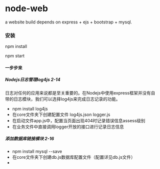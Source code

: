 # node-web
a website  build depends on express + ejs + bootstrap + mysql.
### 安装
npm install

npm start


#### 一步步来

##### Nodejs日志管理log4js  2-14
 日志对任何的应用来说都是至关重要的。在Nodejs中使用express框架并没有自带的日志模块，我们可以选择log4js来完成日志记录的功能。
- npm install log4js
- 在core文件夹下创建配置文件
	log4js.json
	logger.js
- 在启动文件app.js中，配置当页面出现404时记录错误信息assess级别
- 在业务文件中直接调用logger开放的接口进行记录日志信息

#####  添加数据库链接模块 2-16
- npm install mysql --save
- 在core文件夹下创建db.js数据库配置文件（配置详见db.js文件）
- 
	